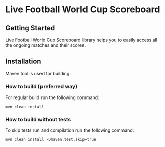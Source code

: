 # Live Football World Cup Scoreboard

## Getting Started
Live Football World Cup Scoreboard library helps you to easily access all the ongoing matches and their
scores.

## Installation
Maven tool is used for building.

### How to build (preferred way)
For regular build run the following command:

```mvn clean install```

### How to build without tests
To skip tests run and compilation run the following command:

```mvn clean install -Dmaven.test.skip=true```
